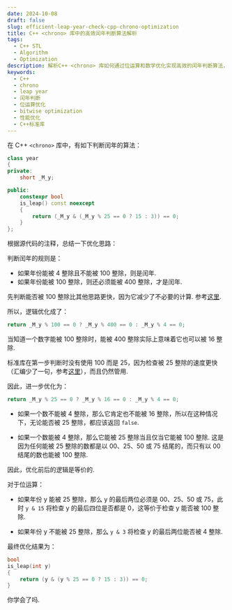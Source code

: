 ```yaml
---
date: 2024-10-08
draft: false
slug: efficient-leap-year-check-cpp-chrono-optimization
title: C++ <chrono> 库中的高效闰年判断算法解析
tags:
  - C++ STL
  - Algorithm
  - Optimization
description: 解析C++ <chrono> 库如何通过位运算和数学优化实现高效的闰年判断算法，比传统方法更快且更精简。Learn how C++ optimizes leap year checks with bitwise operations.
keywords: 
  - C++
  - chrono
  - leap year
  - 闰年判断
  - 位运算优化
  - bitwise optimization
  - 性能优化
  - C++标准库
---
```


在 C++ `<chrono>` 库中，有如下判断闰年的算法：

```cpp
class year
{
private:
	short _M_y;

public:
	constexpr bool
	is_leap() const noexcept
	{
		return (_M_y & (_M_y % 25 == 0 ? 15 : 3)) == 0;
	}
};
```

根据源代码的注释，总结一下优化思路：

判断闰年的规则是：

- 如果年份能被 4 整除且不能被 100 整除，则是闰年. 
- 如果年份能被 100 整除，则还必须能被 400 整除，才是闰年. 

先判断能否被 100 整除比其他思路更快，因为它减少了不必要的计算. 参考[这里](https://github.com/cassioneri/calendar). 

所以，逻辑优化成了：

```cpp
return _M_y % 100 == 0 ? _M_y % 400 == 0 : _M_y % 4 == 0;
```

当知道一个数字能被 100 整除时，能被 400 整除实际上意味着它也可以被 16 整除. 

标准库在第一步判断时没有使用 100 而是 25，因为检查被 25 整除的速度更快（汇编少了一句，参考[这里](https://godbolt.org/z/55G8rn77e)），而且仍然管用. 

因此，进一步优化为：

```cpp
return _M_y % 25 == 0 ? _M_y % 16 == 0 : _M_y % 4 == 0;
```

- 如果一个数不能被 4 整除，那么它肯定也不能被 16 整除，所以在这种情况下，无论能否被 25 整除，都应该返回 `false`. 

- 如果一个数能被 4 整除，那么它能被 25 整除当且仅当它能被 100 整除. 这是因为任何能被 25 整除的数都是以 00、25、50 或 75 结尾的，而只有以 00 结尾的数也能被 100 整除. 

因此，优化前后的逻辑是等价的. 

对于位运算：

- 如果年份 y 能被 25 整除，那么 y 的最后两位必须是 00、25、50 或 75，此时 `y & 15` 将检查 y 的最后四位是否都是 0，这等价于检查 y 能否被 100 整除. 

- 如果年份 y 不能被 25 整除，那么 `y & 3` 将检查 y 的最后两位能否被 4 整除. 

最终优化结果为：

```cpp
bool
is_leap(int y)
{
	return (y & (y % 25 == 0 ? 15 : 3)) == 0;
}
```

你学会了吗. 